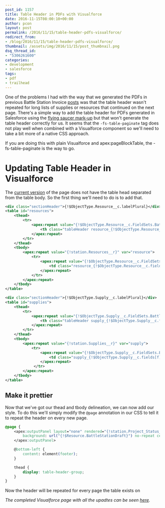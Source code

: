 ```yaml
---
post_id: 1157
title: Table Header in PDFs with Visualforce
date: 2016-11-15T08:00:10+00:00
author: pcon
layout: post
permalink: /2016/11/15/table-header-pdfs-visualforce/
redirect_from:
- /blog/2016/11/15/table-header-pdfs-visualforce/
thumbnail: /assets/img/2016/11/15/post_thumbnail.png
dsq_thread_id:
- "5306261600"
categories:
- development
- salesforce
tags:
- pdf
- trailhead
---
```

One of the problems I had with the way that we generated the PDFs in previous Battle Station Invoice [posts](/2016/04/25/field-sets-dynamic-visualforce/) was that the table header wasn't repeated for long lists of supplies or resources that continued on the next page.  There's a simple way to add the table header for PDFs generated in Salesforce using the [flying saucer mark-up](http://salesforce.stackexchange.com/questions/83042/how-to-repeat-html-table-header-thead-for-each-page-rendersas-pdf) but that won't generate the table header correctly for us.  It seems that the `-fs-table-paginate` tag does not play well when combined with a Visualforce component so we'll need to take a bit more of a native CSS approach.

<div class="callout warning">If you are doing this with plain Visualforce and apex:pageBlockTable, the -fs-table-paginate is the way to go.</div>

<!--more-->

# Updating Table Header in Visualforce

The [current version](/2016/05/09/watermarking-pdfs-visualforce/) of the page does not have the table head separated from the table body.  So the first thing we'll need to do is to add that.

```xml
<div class="sectionHeader">{!$ObjectType.Resource__c.labelPlural}</div>
<table id="resources">
    <thead>
        <tr>
            <apex:repeat value="{!$ObjectType.Resource__c.FieldSets.Battle_Station_Invoice}" var="f">
                <th class="tableHeader resource_{!$ObjectType.Resource__c.fields[f].Name}">{!$ObjectType.Resource__c.fields[f].Label}</th>
            </apex:repeat>
        </tr>
    </thead>
    <tbody>
        <apex:repeat value="{!station.Resources__r}" var="resource">
            <tr>
                <apex:repeat value="{!$ObjectType.Resource__c.FieldSets.Battle_Station_Invoice}" var="f">
                    <td class="resource_{!$ObjectType.Resource__c.fields[f].Name}"><apex:outputField value="{!resource[f]}"/></td>
                </apex:repeat>
            </tr>
        </apex:repeat>
    </tbody>
</table>

<div class="sectionHeader">{!$ObjectType.Supply__c.labelPlural}</div>
<table id="supplies">
    <thead>
        <tr>
            <apex:repeat value="{!$ObjectType.Supply__c.FieldSets.Battle_Station_Invoice}" var="f">
                <th class="tableHeader supply_{!$ObjectType.Supply__c.fields[f].Name}">{!$ObjectType.Supply__c.fields[f].Label}</th>
            </apex:repeat>
        </tr>
    </thead>
    <tbody>
        <apex:repeat value="{!station.Supplies__r}" var="supply">
            <tr>
                <apex:repeat value="{!$ObjectType.Supply__c.FieldSets.Battle_Station_Invoice}" var="f">
                    <td class="supply_{!$ObjectType.Supply__c.fields[f].Name}"><apex:outputField value="{!supply[f]}"/></td>
                </apex:repeat>
             </tr>
        </apex:repeat>
    </tbody>
</table>
```

## Make it prettier

Now that we've got our thead and tbody delineation, we can now add our style.  To do this we'll simply modify the `@page` annotation in our CSS to tell it to repeat the header on every new page.

```css
@page {
    <apex:outputPanel layout="none" rendered="{!station.Project_Status__c != 'Complete'}">
        background: url("{!$Resource.BattleStationDraft}") no-repeat center center;
    </apex:outputPanel>

    @bottom-left {
        content: element(footer);
    }

    thead {
        display: table-header-group;
    }
}
```

Now the header will be repeated for every page the table exists on

_The completed Visualforce page with all the upadtes can be seen [here](https://github.com/pcon/SalesforceApps/blob/master/battlestation/BattleStation_tableHeader.vfc)._